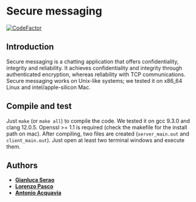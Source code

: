 # Secure messaging

[![CodeFactor](https://www.codefactor.io/repository/github/seraogianluca/secure-messaging/badge)](https://www.codefactor.io/repository/github/seraogianluca/secure-messaging)

## Introduction

Secure messaging is a chatting application that offers confidentiality, integrity and reliability. It achieves confidentiality and integrity through authenticated encryption, whereas reliability with TCP communications.
Secure messaging works on Unix-like systems; we tested it on x86_64 Linux and intel/apple-silicon Mac.

## Compile and test
Just `make` (or `make all`) to compile the code. We tested it on gcc 9.3.0 and clang 12.0.5. Openssl >= 1.1 is required (check the makefile for the install path on mac). After compiling, two files are created (`server_main.out` and `client_main.out`). Just open at least two terminal windows and execute them.

## Authors
- **[Gianluca Serao](https://github.com/seraogianluca)**
- **[Lorenzo Pasco](https://github.com/lorepas)**
- **[Antonio Acquavia](https://github.com/thorongil05)**
